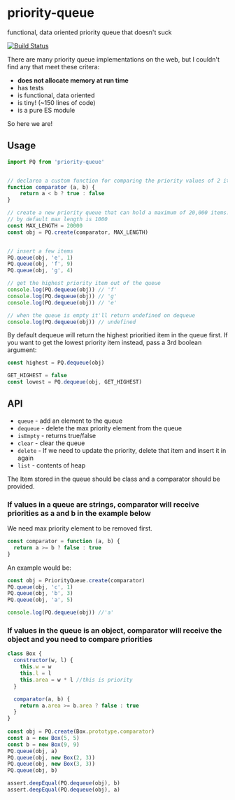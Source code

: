 # priority-queue

functional, data oriented priority queue that doesn't suck

[![Build Status](https://travis-ci.org/mreinstein/priority-queue.svg?branch=main)](https://travis-ci.org/mreinstein/priority-queue)


There are many priority queue implementations on the web, but I couldn't find any that meet these critera:

* **does not allocate memory at run time**
* has tests
* is functional, data oriented
* is tiny! (~150 lines of code)
* is a pure ES module


So here we are!


## Usage

```javascript
import PQ from 'priority-queue'


// declarea a custom function for comparing the priority values of 2 items in the queue
function comparator (a, b) {
	return a < b ? true : false
}

// create a new priority queue that can hold a maximum of 20,000 items.
// by default max length is 1000
const MAX_LENGTH = 20000
const obj = PQ.create(comparator, MAX_LENGTH)


// insert a few items
PQ.queue(obj, 'e', 1)
PQ.queue(obj, 'f', 9)
PQ.queue(obj, 'g', 4)

// get the highest priority item out of the queue
console.log(PQ.dequeue(obj)) // 'f'
console.log(PQ.dequeue(obj)) // 'g'
console.log(PQ.dequeue(obj)) // 'e'

// when the queue is empty it'll return undefined on dequeue
console.log(PQ.dequeue(obj)) // undefined

```


By default dequeue will return the highest prioritied item in the queue first.
If you want to get the lowest priority item instead, pass a 3rd boolean argument:

```javascript
const highest = PQ.dequeue(obj)

GET_HIGHEST = false
const lowest = PQ.dequeue(obj, GET_HIGHEST)
```


## API

* `queue` - add an element to the queue
* `dequeue` - delete the max priority element from the queue
* `isEmpty` - returns true/false
* `clear` - clear the queue
* `delete` - If we need to update the priority, delete that item and insert it in again
* `list` - contents of heap

The Item stored in the queue should be class and a comparator should be provided.


### If values in a queue are strings, comparator will receive priorities as a and b in the example below
We need max priority element to be removed first.

```javascript
const comparator = function (a, b) {
  return a >= b ? false : true
}
```

An example would be:
```javascript
const obj = PriorityQueue.create(comparator)
PQ.queue(obj, 'c', 1)
PQ.queue(obj, 'b', 3)
PQ.queue(obj, 'a', 5)

console.log(PQ.dequeue(obj)) //'a'
```


### If values in the queue is an object, comparator will receive the object and you need to compare priorities

```javascript
class Box {
  constructor(w, l) {
    this.w = w
    this.l = l
    this.area = w * l //this is priority
  }

  comparator(a, b) {
    return a.area >= b.area ? false : true
  }
}
    
const obj = PQ.create(Box.prototype.comparator)
const a = new Box(5, 5)
const b = new Box(9, 9)
PQ.queue(obj, a)
PQ.queue(obj, new Box(2, 3))
PQ.queue(obj, new Box(3, 3))
PQ.queue(obj, b)

assert.deepEqual(PQ.dequeue(obj), b)
assert.deepEqual(PQ.dequeue(obj), a)
```

